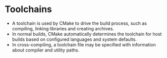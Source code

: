 # Toolchains

* A toolchain is used by CMake to drive the build process, such as compiling, linking libraries and creating archives.
* In normal builds, CMake automatically determines the toolchain for host builds based on configured languages and system defaults.
* In cross-compiling, a toolchain file may be specified with information about compiler and utility paths.
